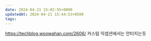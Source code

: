 ```yaml
---
date: 2024-04-21 15:02:55+0000
updatedAt: 2024-04-21 15:44:53+0500
tags: 
---
```

https://techblog.woowahan.com/2606/
커스텀 익셉션에서는 안터지는듯